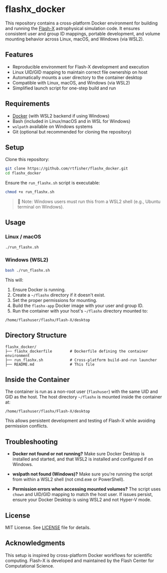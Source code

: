# flashx_docker

This repository contains a cross-platform Docker environment for building and running the [Flash-X](https://github.com/Flash-X/Flash-X) astrophysical simulation code. It ensures consistent user and group ID mappings, portable development, and volume mounting behavior across Linux, macOS, and Windows (via WSL2).

## Features

- Reproducible environment for Flash-X development and execution
- Linux UID/GID mapping to maintain correct file ownership on host
- Automatically mounts a user directory to the container desktop
- Compatible with Linux, macOS, and Windows (via WSL2)
- Simplified launch script for one-step build and run

## Requirements

- [Docker](https://www.docker.com/) (with WSL2 backend if using Windows)
- Bash (included in Linux/macOS and in WSL for Windows)
- `wslpath` available on Windows systems
- Git (optional but recommended for cloning the repository)

## Setup

Clone this repository:

```bash
git clone https://github.com/rtfisher/flashx_docker.git
cd flashx_docker
```

Ensure the `run_flashx.sh` script is executable:

```bash
chmod +x run_flashx.sh
```

> 📝 Note: Windows users must run this from a WSL2 shell (e.g., Ubuntu terminal on Windows).

## Usage

### Linux / macOS

```bash
./run_flashx.sh
```

### Windows (WSL2)

```bash
bash ./run_flashx.sh
```

This will:

1. Ensure Docker is running.
2. Create a `~/flashx` directory if it doesn't exist.
3. Set the proper permissions for mounting.
4. Build the `flashx-app` Docker image with your user and group ID.
5. Run the container with your host's `~/flashx` directory mounted to:

```
/home/flashuser/flashx/Flash-X/desktop
```

## Directory Structure

```
flashx_docker/
├── flashx_dockerfile        # Dockerfile defining the container environment
├── run_flashx.sh            # Cross-platform build-and-run launcher
├── README.md                # This file
```

## Inside the Container

The container is run as a non-root user (`flashuser`) with the same UID and GID as the host. The host directory `~/flashx` is mounted inside the container at:

```
/home/flashuser/flashx/Flash-X/desktop
```

This allows persistent development and testing of Flash-X while avoiding permission conflicts.

## Troubleshooting

- **Docker not found or not running?**
  Make sure Docker Desktop is installed and started, and that WSL2 is installed and configured if on Windows.

- **wslpath not found (Windows)?**
  Make sure you're running the script from within a WSL2 shell (not cmd.exe or PowerShell).

- **Permission errors when accessing mounted volumes?**
  The script uses `chown` and UID/GID mapping to match the host user. If issues persist, ensure your Docker Desktop is using WSL2 and not Hyper-V mode.

## License

MIT License. See [LICENSE](LICENSE) file for details.

## Acknowledgments

This setup is inspired by cross-platform Docker workflows for scientific computing. Flash-X is developed and maintained by the Flash Center for Computational Science.
